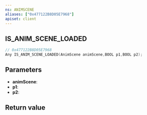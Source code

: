 ```yaml
---
ns: ANIMSCENE
aliases: ["0x477122B8D05E7968"]
apiset: client
---
```

## IS_ANIM_SCENE_LOADED

```c
// 0x477122B8D05E7968
Any IS_ANIM_SCENE_LOADED(AnimScene animScene,BOOL p1,BOOL p2);
```


## Parameters
* **animScene**:
* **p1**:
* **p2**:

## Return value